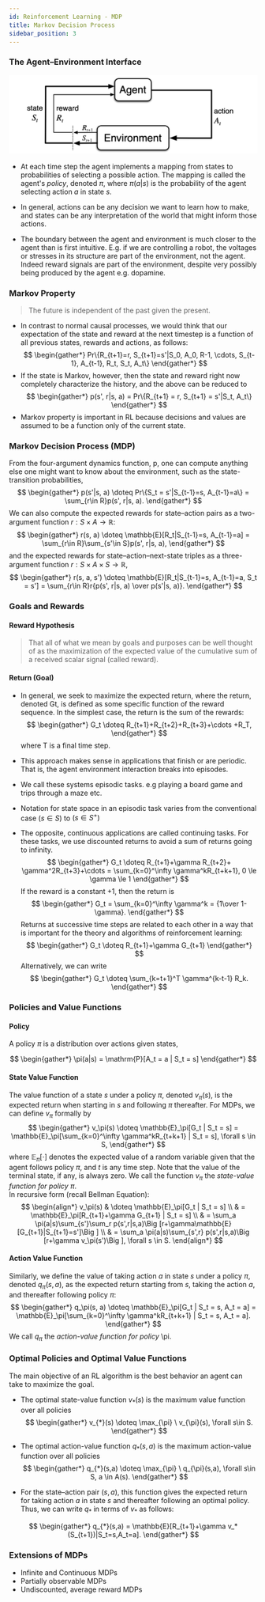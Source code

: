 ```yaml
---
id: Reinforcement Learning - MDP
title: Markov Decision Process
sidebar_position: 3
---
```


### The Agent–Environment Interface

![](/img/RL/mdp.png)

- At each time step the agent implements a mapping from states to probabilities of selecting a possible action. The mapping is called the agent's *policy*, denoted $\pi$, where $\pi (a|s)$ is the probability of the agent selecting action $a$ in state $s$.

- In general, actions can be any decision we want to learn how to make, and states can be any interpretation of the world that might inform those actions.

- The boundary between the agent and environment is much closer to the agent than is first intuitive. E.g. if we are controlling a robot, the voltages or stresses in its structure are part of the environment, not the agent. Indeed reward signals are part of the environment, despite very possibly being produced by the agent e.g. dopamine.

### Markov Property 

> The future is independent of the past given the present.  

- In contrast to normal causal processes, we would think that our expectation of the state and reward at the next timestep is a function of all previous states, rewards and actions, as follows:
$$
\begin{gather*}
Pr\{R_{t+1}=r, S_{t+1}=s'|S_0, A_0, R-1, \cdots, S_{t-1}, A_{t-1}, R_t, S_t, A_t\}
\end{gather*}
$$
- If the state is Markov, however, then the state and reward right now completely characterize the history, and the above can be reduced to
$$
\begin{gather*}
p(s', r|s, a) = Pr\{R_{t+1} = r, S_{t+1} = s'|S_t, A_t\}
\end{gather*}
$$
- Markov property is important in RL because decisions and values are assumed to be a function only of the current state.

### Markov Decision Process (MDP)

From the four-argument dynamics function, p, one can compute anything else one might want to know about the environment, such as the state-transition probabilities,
$$
\begin{gather*}
p(s'|s, a) \doteq Pr\{S_t = s'|S_{t-1}=s, A_{t-1}=a\} = \sum_{r\in R}p(s', r|s, a).
\end{gather*}
$$
We can also compute the expected rewards for state–action pairs as a two-argument function $r : S \times A \to \mathbb{R}$:
$$
\begin{gather*}
r(s, a) \doteq \mathbb{E}[R_t|S_{t-1}=s, A_{t-1}=a] = \sum_{r\in R}\sum_{s'\in S}p(s', r|s, a),
\end{gather*}
$$
and the expected rewards for state–action–next-state triples as a three-argument function $r : S \times A \times S \to \mathbb{R}$,
$$
\begin{gather*}
r(s, a, s') \doteq \mathbb{E}[R_t|S_{t-1}=s, A_{t-1}=a, S_t = s'] = \sum_{r\in R}r{p(s', r|s, a) \over p(s'|s, a)}.
\end{gather*}
$$

### Goals and Rewards

#### Reward Hypothesis

> That all of what we mean by goals and purposes can be well thought of as the maximization of the expected value of the cumulative sum of a received scalar signal (called reward).

#### Return (Goal)

- In general, we seek to maximize the expected return, where the return, denoted Gt, is defined as some specific function of the reward sequence. In the simplest case, the return is the sum of the rewards:
    $$
    \begin{gather*}
    G_t \doteq R_{t+1}+R_{t+2}+R_{t+3}+\cdots +R_T,
    \end{gather*}
    $$
    where T is a final time step. 

- This approach makes sense in applications that finish or are periodic. That is, the agent environment interaction breaks into episodes.
- We call these systems episodic tasks. e.g playing a board game and trips through a maze etc.
- Notation for state space in an episodic task varies from the conventional case $(s \in S)$ to $(s \in S^+)$
- The opposite, continuous applications are called continuing tasks.
For these tasks, we use discounted returns to avoid a sum of returns going to infinity.
$$
\begin{gather*}
G_t \doteq R_{t+1}+\gamma R_{t+2}+ \gamma^2R_{t+3}+\cdots = \sum_{k=0}^\infty \gamma^kR_{t+k+1}, 0 \le \gamma \le 1
\end{gather*}
$$
If the reward is a constant +1, then the return is
$$
\begin{gather*}
G_t = \sum_{k=0}^\infty \gamma^k = {1\over 1-\gamma}.
\end{gather*}
$$
Returns at successive time steps are related to each other in a way that is important for the theory and algorithms of reinforcement learning:
$$
\begin{gather*}
G_t \doteq R_{t+1}+\gamma G_{t+1}
\end{gather*}
$$
Alternatively, we can write
$$
\begin{gather*}
G_t \doteq \sum_{k=t+1}^T \gamma^{k-t-1} R_k.
\end{gather*}
$$

### Policies and Value Functions

#### Policy

A policy $\pi$ is a distribution over actions given states,

$$
\begin{gather*}
\pi(a|s) = \mathrm{P}[A_t = a | S_t = s]
\end{gather*}
$$

#### State Value Function

The value function of a state $s$ under a policy $\pi$, denoted $v_\pi (s)$, is the expected return when starting in $s$ and following $\pi$ thereafter. For MDPs, we can define $v_\pi$ formally by
$$
\begin{gather*}
v_\pi(s) \doteq \mathbb{E}_\pi[G_t | S_t = s] = \mathbb{E}_\pi[\sum_{k=0}^\infty \gamma^kR_{t+k+1} | S_t = s], \forall s \in S,
\end{gather*}
$$
where $\mathbb{E}_\pi [\cdot ]$ denotes the expected value of a random variable given that the agent follows policy $\pi$, and $t$ is any time step. Note that the value of the terminal state, if any, is always zero. We call the function $v_\pi$ the *state-value function for policy* $\pi$.  
In recursive form (recall Bellman Equation):
$$
\begin{align*}
v_\pi(s) & \doteq \mathbb{E}_\pi[G_t | S_t = s] \\
& = \mathbb{E}_\pi[R_{t+1}+\gamma G_{t+1} | S_t = s] \\
& = \sum_a \pi(a|s)\sum_{s'}\sum_r p(s',r|s,a)\Big [r+\gamma\mathbb{E}[G_{t+1}|S_{t+1}=s']\Big ] \\
& = \sum_a \pi(a|s)\sum_{s',r} p(s',r|s,a)\Big [r+\gamma v_\pi(s')\Big ], \forall s \in S.
\end{align*}
$$

#### Action Value Function

Similarly, we define the value of taking action $a$ in state $s$ under a policy $\pi$, denoted $q_\pi(s,a)$, as the expected return starting from $s$, taking the action $a$, and thereafter following policy $\pi$:
$$
\begin{gather*}
q_\pi(s, a) \doteq \mathbb{E}_\pi[G_t | S_t = s, A_t = a] = \mathbb{E}_\pi[\sum_{k=0}^\infty \gamma^kR_{t+k+1} | S_t = s, A_t = a].
\end{gather*}
$$
We call $q_\pi$ the *action-value function for policy* \pi.

### Optimal Policies and Optimal Value Functions

The main objective of an RL algorithm is the best behavior an agent can take to maximize the goal.

- The optimal state-value function $v_{*}(s)$ is the maximum value function over all policies
$$
\begin{gather*}
v_{*}(s) \doteq \max_{\pi} \ v_{\pi}(s), \forall s\in S.
\end{gather*}
$$
- The optimal action-value function $q_{*}(s,a)$ is the maximum action-value function over all policies
$$
\begin{gather*}
q_{*}(s,a) \doteq \max_{\pi} \ q_{\pi}(s,a), \forall s\in S, a \in A(s).
\end{gather*}
$$

- For the state–action pair $(s,a)$, this function gives the expected return for taking action $a$ in state $s$ and thereafter following an optimal policy. Thus, we can write $q_*$ in terms of $v_*$ as follows:

$$
\begin{gather*}
q_{*}(s,a) = \mathbb{E}[R_{t+1}+\gamma v_*(S_{t+1})|S_t=s,A_t=a].
\end{gather*}
$$

### Extensions of MDPs

- Infinite and Continuous MDPs
- Partially observable MDPs
- Undiscounted, average reward MDPs